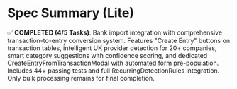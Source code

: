 # Spec Summary (Lite)

✅ **COMPLETED (4/5 Tasks)**: Bank import integration with comprehensive transaction-to-entry conversion system. Features "Create Entry" buttons on transaction tables, intelligent UK provider detection for 20+ companies, smart category suggestions with confidence scoring, and dedicated CreateEntryFromTransactionModal with automated form pre-population. Includes 44+ passing tests and full RecurringDetectionRules integration. Only bulk processing remains for final completion.